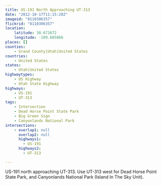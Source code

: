 ```yaml
---
title: US-191 North Approaching UT-313
date: "2012-10-17T11:15:28Z"
imageid: "8110306357"
flickrid: "8110306357"
location:
    latitude: 38.671672
    longitude: -109.685866
places: []
counties:
    - Grand County|Utah|United States
countries:
    - United States
states:
    - Utah|United States
highwaytypes:
    - US Highway
    - Utah State Highway
highways:
    - US-191
    - UT-313
tags:
    - Intersection
    - Dead Horse Point State Park
    - Big Green Sign
    - Canyonlands National Park
intersections:
    - overlap1: null
      overlap2: null
      highways1:
        - US-191
      highways2:
        - UT-313

---
```

US-191 north approaching UT-313.  Use UT-313 west for Dead Horse Point State Park, and Canyonlands National Park (Island In The Sky Unit).